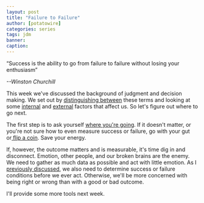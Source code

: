 ```yaml
---
layout: post
title: "Failure to Failure"
author: [potatowire]
categories: series
tags: jdm 
banner: 
caption: 
---
```


“Success is the ability to go from failure to failure without losing your enthusiasm”

<cite>--Winston Churchill</cite>

This week we've discussed the background of judgment and decision making. We set out by [distinguishing between][1] these terms and looking at some [internal][2] and [external][3] factors that affect us. So let's figure out where to go next.

The first step is to ask yourself [where you're going][4]. If it doesn't matter, or you're not sure how to even measure success or failure, go with your gut or[ flip a coin][5]. Save your energy.

If, however, the outcome matters and is measurable, it's time dig in and disconnect. Emotion, other people, and our broken brains are the enemy. We need to gather as much data as possible and act with little emotion. As I [previously discussed][6], we also need to determine success or failure conditions before we ever act. Otherwise, we'll be more concerned with being right or wrong than with a good or bad outcome.

I'll provide some more tools next week\.

[1]:	https://with.thegra.in/judgment-vs-decision-making
[2]:	https://with.thegra.in/flirting-with-absurdity
[3]:	https://with.thegra.in/fake-news-and-bad-actors
[4]:	https://with.thegra.in/somewhere
[5]:	http://freakonomics.com/podcast/would-you-let-a-coin-toss-decide-your-future-a-new-freakonomics-radio-podcast-3/
[6]:	https://with.thegra.in/poland-and-market-losses
